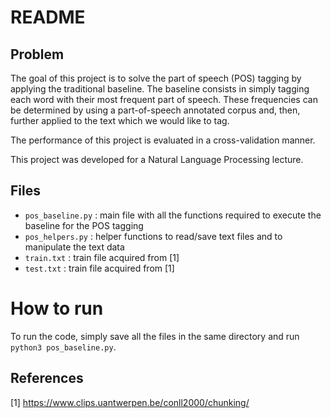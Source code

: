 README
=======

## Problem

The goal of this project is to solve the part of speech (POS) tagging by applying the traditional baseline.
The baseline consists in simply tagging each word with their most frequent part of speech.
These frequencies can be determined by using a part-of-speech annotated corpus and, then,
further applied to the text which we would like to tag.

The performance of this project is evaluated in a cross-validation manner.

This project was developed for a Natural Language Processing lecture.

## Files

* `pos_baseline.py` : main file with all the functions required to execute the baseline for the POS tagging
* `pos_helpers.py` : helper functions to read/save text files and to manipulate the text data
* `train.txt` : train file acquired from [1]
* `test.txt` : train file acquired from [1]

# How to run

To run the code, simply save all the files in the same directory and run `python3 pos_baseline.py`.

## References

[1] https://www.clips.uantwerpen.be/conll2000/chunking/